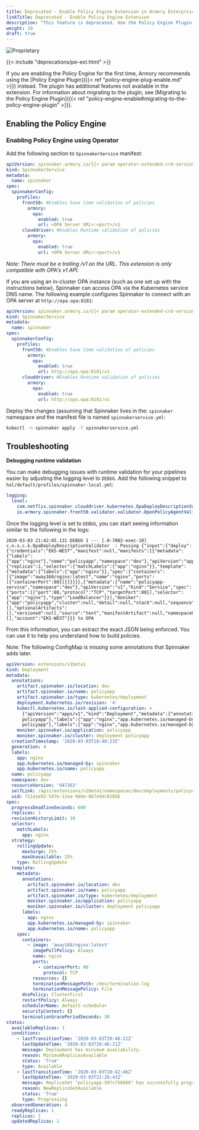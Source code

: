 ```yaml
---
title: Deprecated - Enable Policy Engine Extension in Armory Enterprise
linkTitle: Deprecated - Enable Policy Engine Extension
description: "This feature is deprecated. Use the Policy Engine Plugin instead."
weight: 10
draft: true
---
```

![Proprietary](/images/proprietary.svg)

{{< include "deprecations/pe-ext.html" >}}


If you are enabling the Policy Engine for the first time, Armory recommends using the [Policy Engine Plugin]({{< ref "policy-engine-plug-enable.md" >}}) instead. The plugin has additional features not available in the extension. For information about migrating to the plugin, see [Migrating to the Policy Engine Plugin]({{< ref "policy-engine-enable#migrating-to-the-policy-engine-plugin" >}}).

## Enabling the Policy Engine

### Enabling Policy Engine using Operator

Add the following section to `SpinnakerService` manifest:

```yaml
apiVersion: spinnaker.armory.io/{{< param operator-extended-crd-version >}}
kind: SpinnakerService
metadata:
  name: spinnaker
spec:
  spinnakerConfig:
    profiles:
      front50: #Enables Save time validation of policies
        armory:
          opa:
            enabled: true
            url: <OPA Server URL>:<port>/v1
      clouddriver: #Enables Runtime validation of policies
        armory:
          opa:
            enabled: true
            url: <OPA Server URL>:<port>/v1
```

*Note: There must be a trailing /v1 on the URL. This extension is only compatible with OPA's v1 API.*

If you are using an in-cluster OPA instance (such as one set up with the instructions below), Spinnaker can access OPA via the Kubernetes service DNS name. The following example configures Spinnaker to connect with an OPA server at `http://opa.opa:8181`:

```yaml
apiVersion: spinnaker.armory.io/{{< param operator-extended-crd-version >}}
kind: SpinnakerService
metadata:
  name: spinnaker
spec:
  spinnakerConfig:
    profiles:
      front50: #Enables Save time validation of policies
        armory:
          opa:
            enabled: true
            url: http://opa.opa:8181/v1
      clouddriver: #Enables Runtime validation of policies
        armory:
          opa:
            enabled: true
            url: http://opa.opa:8181/v1
```

Deploy the changes (assuming that Spinnaker lives in the: `spinnaker` namespace and the manifest file is named `spinnakerservice.yml`:

```bash
kubectl -n spinnaker apply -f spinnakerservice.yml
```

## Troubleshooting

**Debugging runtime validation**

You can make debugging issues with runtime validation for your pipelines easier by adjusting the logging level to `DEBUG`. Add the following snippet to `hal/default/profiles/spinnaker-local.yml`:

```yaml
logging:
  level:
    com.netflix.spinnaker.clouddriver.kubernetes.OpaDeployDescriptionValidator: DEBUG
    io.armory.spinnaker.front50.validator.validator.OpenPolicyAgentValidator: INFO
```

Once the logging level is set to `DEBUG`, you can start seeing information similar to the following in the logs:

```
2020-03-03 21:42:05.131 DEBUG 1 --- [.0-7002-exec-10] c.n.s.c.k.OpaDeployDescriptionValidator  : Passing {"input":{"deploy":{"credentials":"EKS-WEST","manifest":null,"manifests":[{"metadata":{"labels":{"app":"nginx"},"name":"policyapp","namespace":"dev"},"apiVersion":"apps/v1","kind":"Deployment","spec":{"replicas":1,"selector":{"matchLabels":{"app":"nginx"}},"template":{"metadata":{"labels":{"app":"nginx"}},"spec":{"containers":[{"image":"away168/nginx:latest","name":"nginx","ports":[{"containerPort":80}]}]}}}},{"metadata":{"name":"policyapp-service","namespace":"dev"},"apiVersion":"v1","kind":"Service","spec":{"ports":[{"port":80,"protocol":"TCP","targetPort":80}],"selector":{"app":"nginx"},"type":"LoadBalancer"}}],"moniker":{"app":"policyapp","cluster":null,"detail":null,"stack":null,"sequence":null},"requiredArtifacts":[],"optionalArtifacts":[],"versioned":null,"source":"text","manifestArtifact":null,"namespaceOverride":null,"enableTraffic":true,"services":null,"strategy":null,"events":[],"account":"EKS-WEST"}}} to OPA
```

From this information, you can extract the exact JSON being enforced. You can use it to help you understand how to build policies.

Note: The following ConfigMap is missing some annotations that Spinnaker adds later.

```yaml
apiVersion: extensions/v1beta1
kind: Deployment
metadata:
  annotations:
    artifact.spinnaker.io/location: dev
    artifact.spinnaker.io/name: policyapp
    artifact.spinnaker.io/type: kubernetes/deployment
    deployment.kubernetes.io/revision: '4'
    kubectl.kubernetes.io/last-applied-configuration: >
      {"apiVersion":"apps/v1","kind":"Deployment","metadata":{"annotations":{"artifact.spinnaker.io/location":"dev","artifact.spinnaker.io/name":"policyapp","artifact.spinnaker.io/type":"kubernetes/deployment","moniker.spinnaker.io/application":"policyapp","moniker.spinnaker.io/cluster":"deployment
      policyapp"},"labels":{"app":"nginx","app.kubernetes.io/managed-by":"spinnaker","app.kubernetes.io/name":"policyapp"},"name":"policyapp","namespace":"dev"},"spec":{"replicas":1,"selector":{"matchLabels":{"app":"nginx"}},"template":{"metadata":{"annotations":{"artifact.spinnaker.io/location":"dev","artifact.spinnaker.io/name":"policyapp","artifact.spinnaker.io/type":"kubernetes/deployment","moniker.spinnaker.io/application":"policyapp","moniker.spinnaker.io/cluster":"deployment
      policyapp"},"labels":{"app":"nginx","app.kubernetes.io/managed-by":"spinnaker","app.kubernetes.io/name":"policyapp"}},"spec":{"containers":[{"image":"away168/nginx:latest","name":"nginx","ports":[{"containerPort":80}]}]}}}}
    moniker.spinnaker.io/application: policyapp
    moniker.spinnaker.io/cluster: deployment policyapp
  creationTimestamp: '2020-03-03T18:40:23Z'
  generation: 4
  labels:
    app: nginx
    app.kubernetes.io/managed-by: spinnaker
    app.kubernetes.io/name: policyapp
  name: policyapp
  namespace: dev
  resourceVersion: '947262'
  selfLink: /apis/extensions/v1beta1/namespaces/dev/deployments/policyapp
  uid: 711a1e92-5d7e-11ea-9dde-067e9dc02856
spec:
  progressDeadlineSeconds: 600
  replicas: 1
  revisionHistoryLimit: 10
  selector:
    matchLabels:
      app: nginx
  strategy:
    rollingUpdate:
      maxSurge: 25%
      maxUnavailable: 25%
    type: RollingUpdate
  template:
    metadata:
      annotations:
        artifact.spinnaker.io/location: dev
        artifact.spinnaker.io/name: policyapp
        artifact.spinnaker.io/type: kubernetes/deployment
        moniker.spinnaker.io/application: policyapp
        moniker.spinnaker.io/cluster: deployment policyapp
      labels:
        app: nginx
        app.kubernetes.io/managed-by: spinnaker
        app.kubernetes.io/name: policyapp
    spec:
      containers:
        - image: 'away168/nginx:latest'
          imagePullPolicy: Always
          name: nginx
          ports:
            - containerPort: 80
              protocol: TCP
          resources: {}
          terminationMessagePath: /dev/termination-log
          terminationMessagePolicy: File
      dnsPolicy: ClusterFirst
      restartPolicy: Always
      schedulerName: default-scheduler
      securityContext: {}
      terminationGracePeriodSeconds: 30
status:
  availableReplicas: 1
  conditions:
    - lastTransitionTime: '2020-03-03T20:46:21Z'
      lastUpdateTime: '2020-03-03T20:46:21Z'
      message: Deployment has minimum availability.
      reason: MinimumReplicasAvailable
      status: 'True'
      type: Available
    - lastTransitionTime: '2020-03-03T20:42:46Z'
      lastUpdateTime: '2020-03-03T21:26:43Z'
      message: ReplicaSet "policyapp-597c756868" has successfully progressed.
      reason: NewReplicaSetAvailable
      status: 'True'
      type: Progressing
  observedGeneration: 4
  readyReplicas: 1
  replicas: 1
  updatedReplicas: 1
  ```
